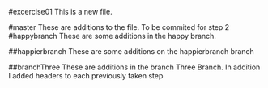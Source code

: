 #excercise01
This is a new file.

#master
These are additions to the file. To be commited for step 2
#happybranch
These are some additions in the happy branch.

##happierbranch
These are some additions on the happierbranch branch

##branchThree
These are additions in the branch Three Branch. In addition I added headers to each previously taken step
